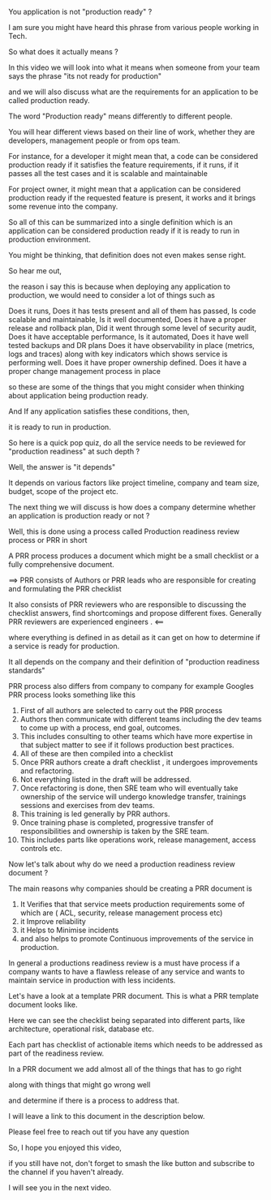 
You application is not "production ready" ?

I am sure you might have heard this phrase from various people working in Tech. 

So what does it actually means ? 

In this video we will look into what it means when someone from your team says the phrase "its not ready for production" 

and we will also discuss what are the requirements for an application to be called production ready. 

The word "Production ready" means differently to different people. 

You will hear different views based on their line of work, whether they are developers, management people or from ops team.

For instance, for a developer it might mean that,  a code can be considered production ready if it satisfies the feature requirements, if it runs, if it passes all the test cases and  it is scalable and maintainable

For project owner, it might mean that a application can be considered production ready if the requested feature is present, it works and it brings some revenue into the company.

So all of this can be summarized into a single definition which is an application can be considered production ready if it is ready to run in production environment. 

You might be thinking, that definition does not even makes sense right. 

So hear me out,  

the reason i say this is because when deploying any application to production, we would need to consider a lot of things such as

Does it runs, 
Does it has tests present and all of them has passed, 
Is code scalable and maintainable, 
Is it well documented, 
Does it have a proper release and rollback plan, 
Did it went through some level of security audit, 
Does it have acceptable performance, 
Is it automated, 
Does it have well tested backups and DR plans
Does it have observability in place (metrics, logs and traces) along with key indicators which shows service is performing well.
Does it have proper ownership defined.
Does it have a proper change management process in place


so these are some of the things that you might consider when thinking about application being production ready.

And If any application satisfies these conditions, then,

it is ready to run in production. 

So here is a quick pop quiz, do all the service needs to be reviewed for "production readiness" at such depth ?

Well, the answer is "it depends"

It depends on various factors like project timeline, company and team size, budget, scope of the project etc. 

The next thing we will discuss is how does a company determine whether an application is production ready or not ?

Well, this is done using a process called Production readiness review process or PRR in short

A PRR process produces a document which might be a small checklist or a fully comprehensive document.

==> PRR consists of Authors or PRR leads who are responsible for creating and formulating the PRR checklist

It also consists of PRR reviewers who are responsible to discussing the checklist answers, find shortcomings and propose different fixes. Generally PRR reviewers are experienced engineers  . <==

where everything is defined in as detail as it can get on how to determine if a service is ready for production.

It all depends on the company and their definition of "production readiness standards"

PRR process also differs from company to company for example Googles PRR process looks something like this

1. First of all authors are selected to carry out the PRR process
2. Authors then communicate with different teams including the dev teams to come up with a process, end goal, outcomes. 
3. This includes consulting to other teams which have more expertise in that subject matter to see if it follows production best practices. 
4. All of these are then compiled into a checklist
5. Once PRR authors create a draft checklist , it undergoes improvements and refactoring. 
6. Not everything listed in the draft will be addressed. 
8. Once refactoring is done, then SRE team who will eventually take ownership of the service will undergo knowledge transfer, trainings sessions and exercises from dev teams.
9. This training is led generally by PRR authors.
10. Once training phase is completed, progressive transfer of responsibilities and ownership is taken by the SRE team. 
11. This includes parts like operations  work, release management, access controls etc.


Now let's talk about why do we need a production readiness review document ?

The main reasons why companies should be creating a PRR document is

1. It Verifies that that service meets production requirements some of which are ( ACL, security, release management process etc)
2.  it Improve reliability
3. it Helps to Minimise incidents
4. and also helps to promote Continuous improvements of the service in production.

In general a productions readiness review is a must have process if a company wants to have a flawless release of any service and wants to maintain service in production with less incidents.

Let's have a look at a template PRR document. This is what a PRR template document looks like. 

Here we can see the checklist being separated into different parts, like architecture, operational risk, database etc.

Each part has checklist of actionable items which needs to be addressed as part of the readiness review.


In a PRR document we add almost all of the things that has to go right 

along with things that might go wrong well 

and determine if there is a process to address that.

I will leave a link to this document in the description below. 

Please feel free to reach out tif you have any question

So, I hope you enjoyed this video, 

if you still have not, don't forget to smash the like button and subscribe to the channel if you haven't already. 

I will see you in the next video.